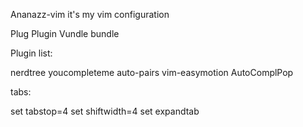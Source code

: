 Ananazz-vim it's my vim configuration

Plug
Plugin
Vundle
bundle

Plugin list:

nerdtree
youcompleteme
auto-pairs
vim-easymotion
AutoComplPop

tabs:
 
set tabstop=4
set shiftwidth=4
set expandtab
